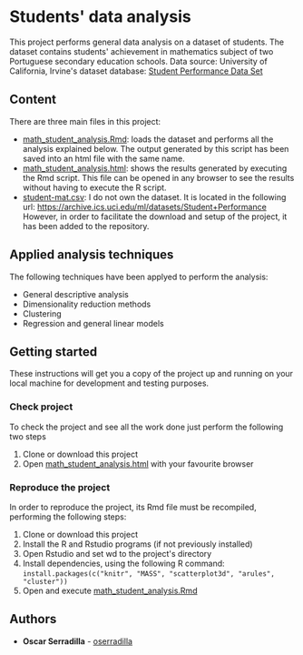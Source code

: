 # Students' data analysis
This project performs general data analysis on a dataset of students. The dataset contains students' achievement in mathematics subject of two Portuguese secondary education schools. Data source: University of California, Irvine's dataset database:
[Student Performance Data Set](https://archive.ics.uci.edu/ml/datasets/Student+Performance)

## Content
There are three main files in this project:
* [math_student_analysis.Rmd](https://github.com/oserradilla/students-data-analysis/blob/master/math_student_analysis.Rmd): loads the dataset and performs all the analysis explained below. The output generated by this script has been saved into an html file with the same name.
* [math_student_analysis.html](https://github.com/oserradilla/students-data-analysis/blob/master/math_student_analysis.html): shows the results generated by executing the Rmd script. This file can be opened in any browser to see the results without having to execute the R script.
* [student-mat.csv](https://github.com/oserradilla/students-data-analysis/blob/master/student-mat.csv):  I do not own the dataset. It is located in the following url: https://archive.ics.uci.edu/ml/datasets/Student+Performance However, in order to facilitate the download and setup of the project, it has been added to the repository.

## Applied analysis techniques
The following techniques have been applyed to perform the analysis: 
* General descriptive analysis
* Dimensionality reduction methods
* Clustering
* Regression and general linear models

## Getting started
These instructions will get you a copy of the project up and running on your local machine for development and testing purposes.

### Check project
To check the project and see all the work done just perform the following two steps
1. Clone or download this project
2. Open [math_student_analysis.html](https://github.com/oserradilla/students-data-analysis/blob/master/math_student_analysis.html) with your favourite browser

### Reproduce the project
In order to reproduce the project, its Rmd file must be recompiled, performing the following steps:
1. Clone or download this project
2. Install the R and Rstudio programs (if not previously installed)
3. Open Rstudio and set wd to the project's directory
4. Install dependencies, using the following R command: <br>
```install.packages(c("knitr", "MASS", "scatterplot3d", "arules", "cluster")) ```
5. Open and execute [math_student_analysis.Rmd](https://github.com/oserradilla/students-data-analysis/blob/master/math_student_analysis.Rmd)

## Authors

* **Oscar Serradilla** - [oserradilla](https://github.com/oserradilla)
